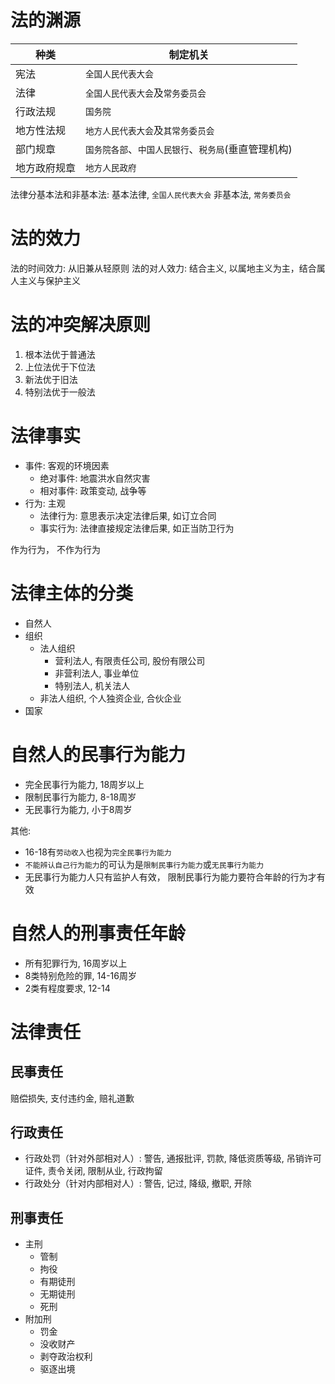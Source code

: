 # 法的渊源
种类|制定机关
--|--
宪法|`全国人民代表大会`
法律|`全国人民代表大会`及`常务委员会`
行政法规|`国务院`
地方性法规|`地方人民代表大会`及`其常务委员会`
部门规章|`国务院各部`、`中国人民银行`、`税务局`(垂直管理机构)
地方政府规章|`地方人民政府`

法律分基本法和非基本法:
基本法律, `全国人民代表大会`
非基本法, `常务委员会`


# 法的效力
法的时间效力: 从旧兼从轻原则
法的对人效力: 结合主义, 以属地主义为主，结合属人主义与保护主义


# 法的冲突解决原则
1. 根本法优于普通法
2. 上位法优于下位法
3. 新法优于旧法
4. 特别法优于一般法

# 法律事实
- 事件: 客观的环境因素
    - 绝对事件: 地震洪水自然灾害
    - 相对事件: 政策变动, 战争等
- 行为: 主观
    - 法律行为: 意思表示决定法律后果, 如订立合同
    - 事实行为: 法律直接规定法律后果, 如正当防卫行为


作为行为， 不作为行为

# 法律主体的分类
- 自然人
- 组织
    - 法人组织
        - 营利法人, 有限责任公司, 股份有限公司
        - 非营利法人, 事业单位
        - 特别法人, 机关法人
    - 非法人组织, 个人独资企业, 合伙企业
- 国家


# 自然人的民事行为能力
- 完全民事行为能力, 18周岁以上
- 限制民事行为能力, 8-18周岁
- 无民事行为能力, 小于8周岁

其他:
- 16-18有`劳动收入`也视为`完全民事行为能力`
- `不能辨认自己行为能力`的可认为是`限制民事行为能力`或`无民事行为能力`
- 无民事行为能力人只有监护人有效， 限制民事行为能力要符合年龄的行为才有效

# 自然人的刑事责任年龄

- 所有犯罪行为, 16周岁以上
- 8类特别危险的罪, 14-16周岁
- 2类有程度要求, 12-14


# 法律责任



## 民事责任
赔偿损失, 支付违约金, 赔礼道歉
## 行政责任
- 行政处罚（针对外部相对人）: 警告, 通报批评, 罚款, 降低资质等级, 吊销许可证件, 责令关闭, 限制从业, 行政拘留
- 行政处分（针对内部相对人）: 警告, 记过, 降级, 撤职, 开除

## 刑事责任
- 主刑
    - 管制
    - 拘役
    - 有期徒刑
    - 无期徒刑
    - 死刑
- 附加刑
    - 罚金
    - 没收财产
    - 剥夺政治权利
    - 驱逐出境






